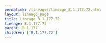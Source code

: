 ```yaml
---
permalink: /lineages/lineage_B.1.177.72.html
layout: lineage_page
title: Lineage B.1.177.72
lineage: B.1.177.72
parent: B.1.177
children: ['B.1.177.72']
---
```

